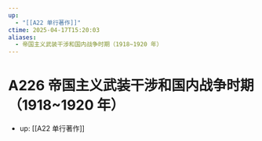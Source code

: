 ```yaml
---
up:
  - "[[A22 单行著作]]"
ctime: 2025-04-17T15:20:03
aliases:
  - 帝国主义武装干涉和国内战争时期（1918~1920 年）
---
```


# A226 帝国主义武装干涉和国内战争时期（1918~1920 年）

- up: [[A22 单行著作]]
